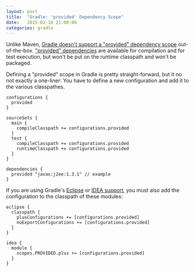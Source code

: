 ```yaml
---
layout: post
title:  "Gradle: 'provided' Dependency Scope"
date:   2015-02-18 21:00:00
categories: gradle
---
```

Unlike Maven, [Gradle doesn't support a "provided" dependency scope](https://issues.gradle.org/browse/GRADLE-784) out-of-the-box.
["provided" dependencies](http://maven.apache.org/guides/introduction/introduction-to-dependency-mechanism.html#Dependency_Scope)
are available for compilation and for test execution, but won't be put on the runtime classpath and won't be packaged.

Defining a "provided" scope in Gradle is pretty straight-forward, but it no not exactly a one-liner:
You have to define a new configuration and add it to the various classpathes.

    configurations {
      provided
    }

    sourceSets {
      main {
        compileClasspath += configurations.provided
      }
      test {
        compileClasspath += configurations.provided
        runtimeClasspath += configurations.provided
      }
    }

    dependencies {
      provided "javax:j2ee:1.3.1" // example
    }

If you are using Gradle's [Eclipse](http://gradle.org/docs/current/userguide/eclipse_plugin.html) or [IDEA support](http://gradle.org/docs/current/userguide/idea_plugin.html),
you must also add the configuration to the classpath of these modules:

    eclipse {
      classpath {
        plusConfigurations += [configurations.provided]
        noExportConfigurations += [configurations.provided]
      }
    }

    idea {
      module {
        scopes.PROVIDED.plus += [configurations.provided]
      }
    }
